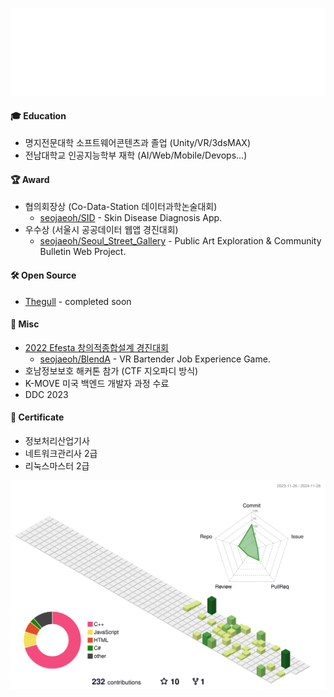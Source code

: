 ![Hello](hello.svg)

#### 🎓 Education
* 명지전문대학 소프트웨어콘텐츠과 졸업 (Unity/VR/3dsMAX)
* 전남대학교 인공지능학부 재학 (AI/Web/Mobile/Devops...)

#### 🏆 Award
* 협의회장상 (Co-Data-Station 데이터과학논술대회)
    * [seojaeoh/SID](https://github.com/seojaeohcode/SID) - Skin Disease Diagnosis App.
* 우수상 (서울시 공공데이터 웹앱 경진대회)
    * [seojaeoh/Seoul_Street_Gallery](https://github.com/seojaeohcode/Seoul_Street_Gallery) - Public Art Exploration & Community Bulletin Web Project.

#### 🛠️ Open Source

* [Thegull]() - completed soon

#### :memo: Misc

* [2022 Efesta 창의적종합설계 경진대회](http://e2festa.kr/ko/competition)
   * [seojaeoh/BlendA](https://github.com/seojaeohcode/BlendA) - VR Bartender Job Experience Game.   
* 호남정보보호 해커톤 참가 (CTF 지오파디 방식)
* K-MOVE 미국 백엔드 개발자 과정 수료
* DDC 2023

#### 📜 Certificate
* 정보처리산업기사
* 네트워크관리사 2급
* 리눅스마스터 2급

![](./profile-3d-contrib/profile-green-animate.svg)
